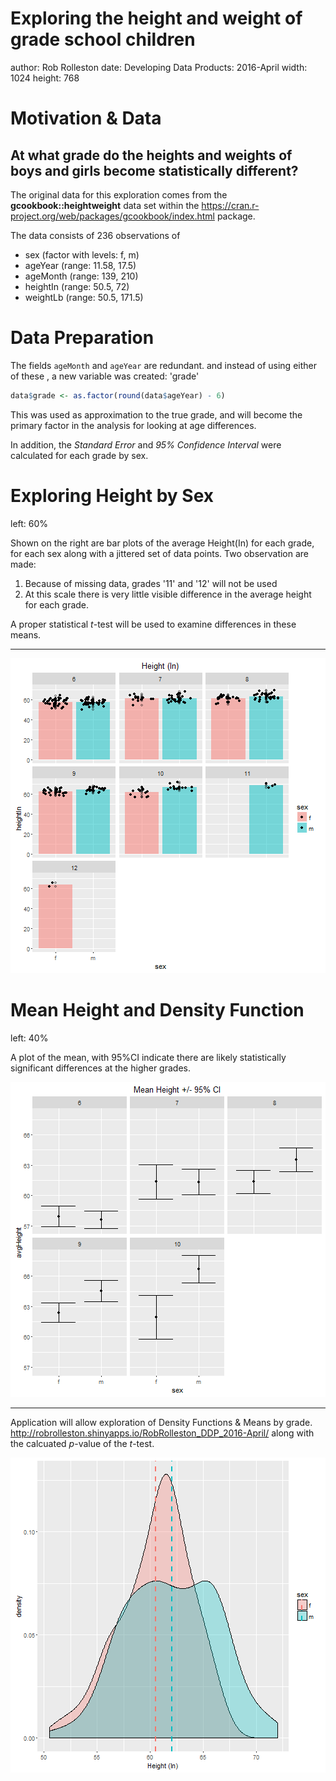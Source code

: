 Exploring the height and weight of grade school children
========================================================
author: Rob Rolleston
date: Developing Data Products: 2016-April
width: 1024
height: 768

Motivation & Data
========================================================

## At what grade do the heights and weights of boys and girls become statistically different?

The original data for this exploration comes from the __gcookbook::heightweight__ data set within the <https://cran.r-project.org/web/packages/gcookbook/index.html> package.


The data consists of 236 observations of

- sex (factor with levels: f, m)
- ageYear (range: 11.58, 17.5)
- ageMonth (range: 139, 210)
- heightIn (range: 50.5, 72)
- weightLb (range: 50.5, 171.5)

Data Preparation
=========================================================
The fields `ageMonth` and `ageYear` are redundant. and instead of using either of these , a new variable was created: 'grade'

```r
data$grade <- as.factor(round(data$ageYear) - 6)
```
This was used as approximation to the true grade, and will become the primary factor in the analysis for looking at age differences.

In addition, the _Standard Error_ and _95% Confidence Interval_ were calculated for each grade by sex.


Exploring Height by Sex
=========================================================
left: 60%

Shown on the right are bar plots of the average Height(In) for each grade, for each sex along with a jittered set of data points.  Two observation are made:

1. Because of missing data, grades '11' and '12' will not be used
2. At this scale there is very little visible difference in the average height for each grade.

A proper statistical _t_-test will be used to examine differences in these means.

***
![plot of chunk unnamed-chunk-4](RobRolleston_DDP_2016-April-figure/unnamed-chunk-4-1.png)

Mean Height and Density Function
=========================================================
left: 40%

A plot of the mean, with 95%CI indicate there are likely statistically significant differences at the higher grades.

![plot of chunk unnamed-chunk-5](RobRolleston_DDP_2016-April-figure/unnamed-chunk-5-1.png)

***

Application will allow exploration of Density Functions & Means by grade. <http://robrolleston.shinyapps.io/RobRolleston_DDP_2016-April/> along with the calcuated _p_-value of the _t_-test.

![plot of chunk unnamed-chunk-6](RobRolleston_DDP_2016-April-figure/unnamed-chunk-6-1.png)
